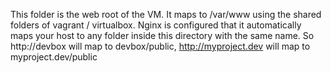 This folder is the web root of the VM. It maps to /var/www using the shared folders of vagrant / virtualbox.
Nginx is configured that it automatically maps your host to any folder inside this directory with the same name. 
So http://devbox will map to devbox/public, http://myproject.dev will map to myproject.dev/public
